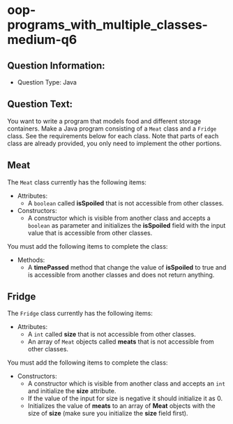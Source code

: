# oop-programs_with_multiple_classes-medium-q6

## Question Information:

- Question Type: Java

## Question Text:

You want to write a program that models food and different storage containers. Make a Java program consisting of
a `Meat` class and a `Fridge` class. See the requirements below for each class. Note that parts of each class are
already provided, you only need to implement the other portions.

## Meat

The `Meat` class currently has the following items:

- Attributes:
    - A `boolean` called **isSpoiled** that is not accessible from other classes.
- Constructors:
    - A constructor which is visible from another class and accepts a `boolean` as parameter
      and initializes the **isSpoiled** field with the input value that is accessible from other classes.

You must add the following items to complete the class:

- Methods:
    - A **timePassed** method that change the value of **isSpoiled** to true and is accessible from another classes
      and does not return anything.

## Fridge

The `Fridge` class currently has the following items:

- Attributes:
    - A `int` called **size** that is not accessible from other classes.
    - An array of `Meat` objects called **meats** that is not accessible from other classes.

You must add the following items to complete the class:

- Constructors:
    - A constructor which is visible from another class and accepts an `int`
      and initialize the **size** attribute.
    - If the value of the input for size is negative it should initialize it as 0.
    - Initializes the value of **meats** to an array of **Meat** objects with the size of **size** (make sure
      you initialize the **size** field first).
